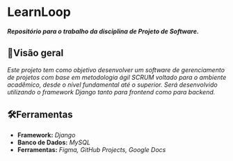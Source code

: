 # LearnLoop
**_Repositório para o trabalho da disciplina de Projeto de Software._**

## 📃Visão geral
_Este projeto tem como objetivo desenvolver um software de gerenciamento de projetos com base em metodologia ágil SCRUM voltado para o ambiente acadêmico, desde o nível fundamental até o superior. Será desenvolvido utilizando o framework Django tanto para frontend como para backend._

## 🛠Ferramentas
- **Framework:** _Django_
- **Banco de Dados:** _MySQL_
- **Ferramentas:** _Figma, GitHub Projects, Google Docs_
